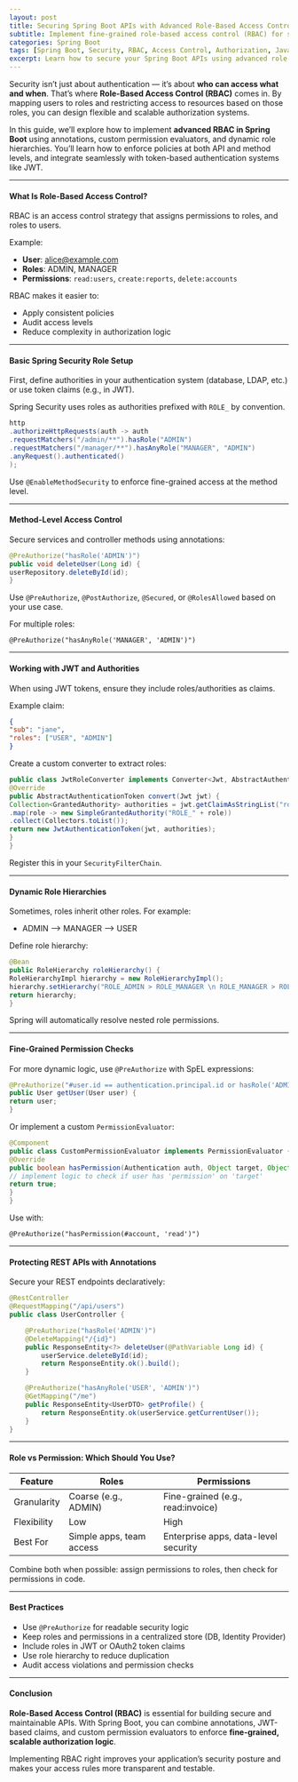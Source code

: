 ```yaml
---
layout: post
title: Securing Spring Boot APIs with Advanced Role-Based Access Control
subtitle: Implement fine-grained role-based access control (RBAC) for secure Spring Boot APIs
categories: Spring Boot
tags: [Spring Boot, Security, RBAC, Access Control, Authorization, Java]
excerpt: Learn how to secure your Spring Boot APIs using advanced role-based access control (RBAC). This guide covers user roles, authorities, method-level security, dynamic permissions, and integration with JWT.
---
```




Security isn’t just about authentication — it’s about **who can access what and when**. That’s where **Role-Based Access Control (RBAC)** comes in. By mapping users to roles and restricting access to resources based on those roles, you can design flexible and scalable authorization systems.

In this guide, we’ll explore how to implement **advanced RBAC in Spring Boot** using annotations, custom permission evaluators, and dynamic role hierarchies. You’ll learn how to enforce policies at both API and method levels, and integrate seamlessly with token-based authentication systems like JWT.

---

#### What Is Role-Based Access Control?

RBAC is an access control strategy that assigns permissions to roles, and roles to users.

Example:
- **User**: alice@example.com
- **Roles**: ADMIN, MANAGER
- **Permissions**: `read:users`, `create:reports`, `delete:accounts`

RBAC makes it easier to:
- Apply consistent policies
- Audit access levels
- Reduce complexity in authorization logic

---

#### Basic Spring Security Role Setup

First, define authorities in your authentication system (database, LDAP, etc.) or use token claims (e.g., in JWT).

Spring Security uses roles as authorities prefixed with `ROLE_` by convention.

```java
http
.authorizeHttpRequests(auth -> auth
.requestMatchers("/admin/**").hasRole("ADMIN")
.requestMatchers("/manager/**").hasAnyRole("MANAGER", "ADMIN")
.anyRequest().authenticated()
);
```

Use `@EnableMethodSecurity` to enforce fine-grained access at the method level.

---

#### Method-Level Access Control

Secure services and controller methods using annotations:

```java
@PreAuthorize("hasRole('ADMIN')")
public void deleteUser(Long id) {
userRepository.deleteById(id);
}
```

Use `@PreAuthorize`, `@PostAuthorize`, `@Secured`, or `@RolesAllowed` based on your use case.

For multiple roles:

```
@PreAuthorize("hasAnyRole('MANAGER', 'ADMIN')")
```

---

#### Working with JWT and Authorities

When using JWT tokens, ensure they include roles/authorities as claims.

Example claim:
```json
{
"sub": "jane",
"roles": ["USER", "ADMIN"]
}
```

Create a custom converter to extract roles:

```java
public class JwtRoleConverter implements Converter<Jwt, AbstractAuthenticationToken> {
@Override
public AbstractAuthenticationToken convert(Jwt jwt) {
Collection<GrantedAuthority> authorities = jwt.getClaimAsStringList("roles").stream()
.map(role -> new SimpleGrantedAuthority("ROLE_" + role))
.collect(Collectors.toList());
return new JwtAuthenticationToken(jwt, authorities);
}
}
```

Register this in your `SecurityFilterChain`.

---

#### Dynamic Role Hierarchies

Sometimes, roles inherit other roles. For example:
- ADMIN ⟶ MANAGER ⟶ USER

Define role hierarchy:

```java
@Bean
public RoleHierarchy roleHierarchy() {
RoleHierarchyImpl hierarchy = new RoleHierarchyImpl();
hierarchy.setHierarchy("ROLE_ADMIN > ROLE_MANAGER \n ROLE_MANAGER > ROLE_USER");
return hierarchy;
}
```

Spring will automatically resolve nested role permissions.

---

#### Fine-Grained Permission Checks

For more dynamic logic, use `@PreAuthorize` with SpEL expressions:

```java
@PreAuthorize("#user.id == authentication.principal.id or hasRole('ADMIN')")
public User getUser(User user) {
return user;
}
```

Or implement a custom `PermissionEvaluator`:

```java
@Component
public class CustomPermissionEvaluator implements PermissionEvaluator {
@Override
public boolean hasPermission(Authentication auth, Object target, Object permission) {
// implement logic to check if user has 'permission' on 'target'
return true;
}
}
```

Use with:

```
@PreAuthorize("hasPermission(#account, 'read')")
```

---

#### Protecting REST APIs with Annotations

Secure your REST endpoints declaratively:

```java
@RestController
@RequestMapping("/api/users")
public class UserController {

    @PreAuthorize("hasRole('ADMIN')")
    @DeleteMapping("/{id}")
    public ResponseEntity<?> deleteUser(@PathVariable Long id) {
        userService.deleteById(id);
        return ResponseEntity.ok().build();
    }

    @PreAuthorize("hasAnyRole('USER', 'ADMIN')")
    @GetMapping("/me")
    public ResponseEntity<UserDTO> getProfile() {
        return ResponseEntity.ok(userService.getCurrentUser());
    }
}
```

---

#### Role vs Permission: Which Should You Use?

| Feature     | Roles                       | Permissions                          |
|-------------|------------------------------|---------------------------------------|
| Granularity | Coarse (e.g., ADMIN)        | Fine-grained (e.g., read:invoice)    |
| Flexibility | Low                         | High                                 |
| Best For    | Simple apps, team access    | Enterprise apps, data-level security |

Combine both when possible: assign permissions to roles, then check for permissions in code.

---

#### Best Practices

- Use `@PreAuthorize` for readable security logic
- Keep roles and permissions in a centralized store (DB, Identity Provider)
- Include roles in JWT or OAuth2 token claims
- Use role hierarchy to reduce duplication
- Audit access violations and permission checks

---

#### Conclusion

**Role-Based Access Control (RBAC)** is essential for building secure and maintainable APIs. With Spring Boot, you can combine annotations, JWT-based claims, and custom permission evaluators to enforce **fine-grained, scalable authorization logic**.

Implementing RBAC right improves your application’s security posture and makes your access rules more transparent and testable.
